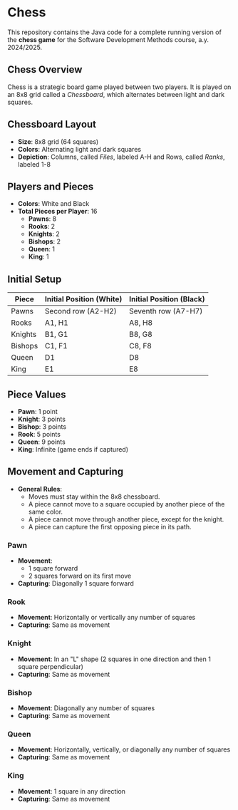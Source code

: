 # Chess
This repository contains the Java code for a complete running version of the **chess game** for the Software Development Methods course, a.y. 2024/2025.

## Chess Overview
Chess is a strategic board game played between two players. It is played on an 8x8 grid called a *Chessboard*, which alternates between light and dark squares.

## Chessboard Layout
- **Size**: 8x8 grid (64 squares)
- **Colors**: Alternating light and dark squares
- **Depiction**: Columns, called *Files*, labeled A-H and Rows, called *Ranks*, labeled 1-8

## Players and Pieces
- **Colors**: White and Black
- **Total Pieces per Player**: 16
    - **Pawns**: 8
    - **Rooks**: 2
    - **Knights**: 2
    - **Bishops**: 2
    - **Queen**: 1
    - **King**: 1

## Initial Setup
| Piece   | Initial Position (White) | Initial Position (Black) |
|---------|---------------------------|---------------------------|
| Pawns   | Second row (A2-H2)        | Seventh row (A7-H7)       |
| Rooks   | A1, H1                    | A8, H8                    |
| Knights | B1, G1                    | B8, G8                    |
| Bishops | C1, F1                    | C8, F8                    |
| Queen   | D1                        | D8                        |
| King    | E1                        | E8                        |

## Piece Values
- **Pawn**: 1 point
- **Knight**: 3 points
- **Bishop**: 3 points
- **Rook**: 5 points
- **Queen**: 9 points
- **King**: Infinite (game ends if captured)

## Movement and Capturing
- **General Rules**:
    - Moves must stay within the 8x8 chessboard.
    - A piece cannot move to a square occupied by another piece of the same color.
    - A piece cannot move through another piece, except for the knight.
    - A piece can capture the first opposing piece in its path.

### Pawn
- **Movement**: 
    - 1 square forward
    - 2 squares forward on its first move
- **Capturing**: Diagonally 1 square forward

### Rook
- **Movement**: Horizontally or vertically any number of squares
- **Capturing**: Same as movement

### Knight
- **Movement**: In an "L" shape (2 squares in one direction and then 1 square perpendicular)
- **Capturing**: Same as movement

### Bishop
- **Movement**: Diagonally any number of squares
- **Capturing**: Same as movement

### Queen
- **Movement**: Horizontally, vertically, or diagonally any number of squares
- **Capturing**: Same as movement

### King
- **Movement**: 1 square in any direction
- **Capturing**: Same as movement
